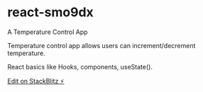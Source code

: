 # react-smo9dx
A Temperature Control App

Temperature control app allows users can increment/decrement temperature.


React basics like Hooks, components, useState().

[Edit on StackBlitz ⚡️](https://stackblitz.com/edit/react-smo9dx)
